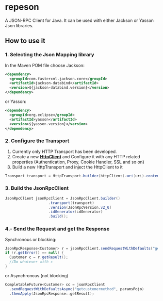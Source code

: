 # repeson
A JSON-RPC Client for Java.
It can be used with either Jackson or Yasson Json libraries.
## How to use it

### 1. Selecting the Json Mapping library
In the Maven POM file choose
Jackson:
```xml
<dependency>
  <groupId>com.fasterxml.jackson.core</groupId>
  <artifactId>jackson-databind</artifactId>
  <version>${jackson-databind.version}</version>
</dependency>
```
or Yasson:
```xml
<dependency>
  <groupId>org.eclipse</groupId>
  <artifactId>yasson</artifactId>
  <version>${yasson.version}</version>
</dependency>
```
### 2. Configure the Transport
1. Currently only HTTP Transport has been developed.
1. Create a new **[HttpClient](https://openjdk.java.net/groups/net/httpclient/intro.html)** and Configure it with any HTTP related properties (Authentication, Proxy, Cookie Handler, SSL and so on)
1. Build a new HttpTransport and inject the HttpClient to it
```java
Transport transport = HttpTransport.builder(httpClient).uri(uri).contentType(contentType).build();
```
### 3. Build the JsonRpcClient
```java
JsonRpcClient jsonRpcClient = JsonRpcClient.builder()
					.transport(transport)
					.version(JsonRpcVersion.v2_0)
					.idGenerator(idGenerator)
					.build();
```
### 4.- Send the Request and get the Response
Synchronous or blocking:
```java
JsonRpcResponse<Customer> r = jsonRpcClient.sendRequestWithDefaults("getcustomermethod", paramsPojo);
if (r.getError() == null) {
  Customer c = r.getResult();
  //Do whatever with c
}
```
or Asynchronous (not blocking)
```java
CompletableFuture<Customer> cc = jsonRpcClient
  .sendRequestWithDefaultsAsync("getcustomermethod", paramsPojo)
  .thenApply(JsonRpcResponse::getResult);
```
